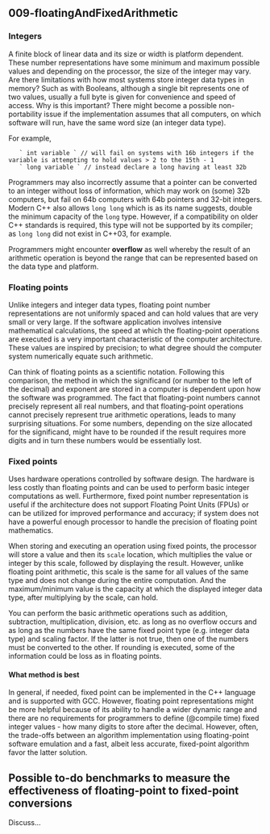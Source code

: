## 009-floatingAndFixedArithmetic

### Integers
A finite block of linear data and its size or width is platform dependent.  These number representations have some minimum and maximum possible values and depending on the processor, the size of the integer may vary.  Are there limitations with how most systems store integer data types in memory?  Such as with Booleans, although a single bit represents one of two values, usually a full byte is given for convenience and speed of access.  Why is this important?  There might become a possible non-portability issue if the implementation assumes that all computers, on which software will run, have the same word size (an integer data type).  

For example,

       ` int variable ` // will fail on systems with 16b integers if the variable is attempting to hold values > 2 to the 15th - 1
       ` long variable ` // instead declare a long having at least 32b
        
Programmers may also incorrectly assume that a pointer can be converted to an integer without loss of information, which may work on (some) 32b computers, but fail on 64b computers with 64b pointers and 32-bit integers.  Modern C++ also allows `long long` which is as its name suggests, double the minimum capacity of the `long` type.  However, if a compatibility on older C++ standards is required, this type will not be supported by its compiler; as `long long` did not exist in C++03, for example.

Programmers might encounter **overflow** as well whereby the result of an arithmetic operation is beyond the range that can be represented based on the data type and platform. 

### Floating points
Unlike integers and integer data types, floating point number representations are not uniformly spaced and can hold values that are very small or very large.  If the software application involves intensive mathematical calculations, the speed at which the floating-point operations are executed is a very important characteristic of the computer architecture.  These values are inspired by precision; to what degree should the computer system numerically equate such arithmetic. 

Can think of floating points as a scientific notation.  Following this comparison, the method in which the significand (or number to the left of the decimal) and exponent are stored in a computer is dependent upon how the software was programmed.  The fact that floating-point numbers cannot precisely represent all real numbers, and that floating-point operations cannot precisely represent true arithmetic operations, leads to many surprising situations.  For some numbers, depending on the size allocated for the significand, might have to be rounded if the result requires more digits and in turn these numbers would be essentially lost.

### Fixed points
Uses hardware operations controlled by software design.  The hardware is less costly than floating points and can be used to perform basic integer computations as well.  Furthermore, fixed point number representation is useful if the architecture does not support Floating Point Units (FPUs) or can be utilized for improved performance and accuracy; if system does not have a powerful enough processor to handle the precision of floating point mathematics.

When storing and executing an operation using fixed points, the processor will store a value and then its `scale` location, which multiplies the value or integer by this scale, followed by displaying the result.  However, unlike floating point arithmetic, this scale is the same for all values of the same type and does not change during the entire computation.  And the maximum/minimum value is the capacity at which the displayed integer data type, after multiplying by the scale, can hold.

You can perform the basic arithmetic operations such as addition, subtraction, multiplication, division, etc. as long as no overflow occurs and as long as the numbers have the same fixed point type (e.g. integer data type) and scaling factor.  If the latter is not true, then one of the numbers must be converted to the other.  If rounding is executed, some of the information could be loss as in floating points.

#### What method is best
In general, if needed, fixed point can be implemented in the C++ language and is supported with GCC.  However, floating point representations might be more helpful because of its ability to handle a wider dynamic range and there are no requirements for programmers to define (@compile time) fixed integer values - how many digits to store after the decimal.  However, often, the trade-offs between an algorithm implementation using floating-point software emulation and a fast, albeit less accurate, fixed-point algorithm favor the latter solution.

## Possible to-do benchmarks to measure the effectiveness of floating-point to fixed-point conversions
Discuss...

